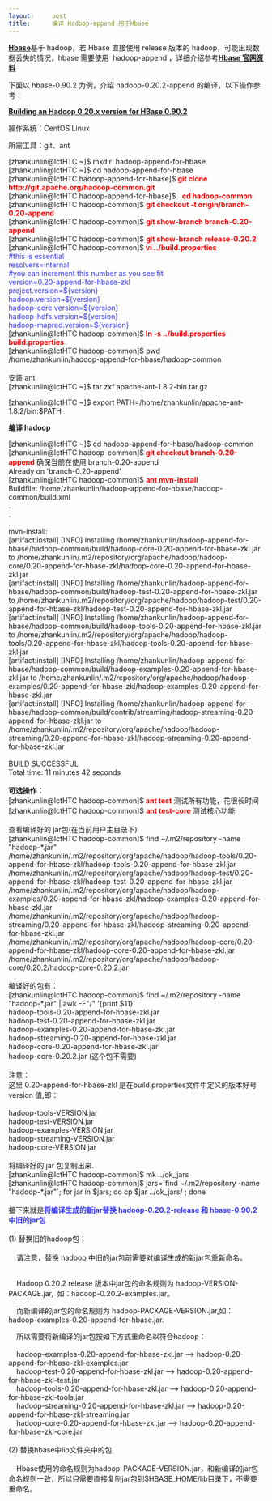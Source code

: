 ```yaml
---
layout:     post
title:      编译 Hadoop-append 用于Hbase
---
```

<div id="article_content" class="article_content clearfix csdn-tracking-statistics" data-pid="blog" data-mod="popu_307" data-dsm="post">
								            <link rel="stylesheet" href="https://csdnimg.cn/release/phoenix/template/css/ck_htmledit_views-f76675cdea.css">
						<div class="htmledit_views" id="content_views">
                
<p><span style="background-color:rgb(255,255,255);"><span style="color:#3333ff;"><a href="http://hbase.apache.org/" rel="nofollow"><strong>Hbase</strong></a></span></span>基于 hadoop，若 Hbase 直接使用 release 版本的 hadoop，可能出现数据丢失的情况，hbase 需要使用  hadoop-append ，详细介绍参考<a href="http://hbase.apache.org/book/hadoop.html" rel="nofollow"><strong>Hbase
 官网资料</strong></a></p>
<p>下面以 hbase-0.90.2 为例，介绍 hadoop-0.20.2-append 的编译，以下操作参考：</p>
<p><strong><a href="http://www.michael-noll.com/blog/2011/04/14/building-an-hadoop-0-20-x-version-for-hbase-0-90-2/" rel="nofollow">Building an Hadoop 0.20.x version for HBase 0.90.2</a></strong></p>
<p>操作系统：CentOS Linux</p>
<p>所需工具：git、ant</p>
[zhankunlin@IctHTC ~]$ mkdir  hadoop-append-for-hbase<br>
[zhankunlin@IctHTC ~]$ cd hadoop-append-for-hbase<br>
[zhankunlin@IctHTC hadoop-append-for-hbase]$<strong><span style="color:#ff0000;"> git clone http://git.apache.org/hadoop-common.git</span></strong><br>
[zhankunlin@IctHTC hadoop-append-for-hbase]$   <strong><span style="color:#ff0000;">cd hadoop-common</span></strong><br>
[zhankunlin@IctHTC hadoop-common]$ <span style="color:#ff0000;"><strong>git checkout -t origin/branch-0.20-append</strong></span><br>
[zhankunlin@IctHTC hadoop-common]$ <strong><span style="color:#ff0000;">git show-branch branch-0.20-append</span></strong><br>
[zhankunlin@IctHTC hadoop-common]$ <strong><span style="color:#ff0000;">git show-branch release-0.20.2</span></strong><br>
[zhankunlin@IctHTC hadoop-common]$<strong><span style="color:#ff0000;"> vi ../build.properties </span></strong><br><span style="color:#3333ff;">#this is essential<br>
resolvers=internal<br>
#you can increment this number as you see fit<br>
version=0.20-append-for-hbase-zkl<br>
project.version=${version}<br>
hadoop.version=${version}<br>
hadoop-core.version=${version}<br>
hadoop-hdfs.version=${version}<br>
hadoop-mapred.version=${version}</span><br>
[zhankunlin@IctHTC hadoop-common]$<strong><span style="color:#ff0000;"> ln -s ../build.properties build.properties</span></strong><br>
[zhankunlin@IctHTC hadoop-common]$ pwd<br>
/home/zhankunlin/hadoop-append-for-hbase/hadoop-common<br><br>
安装 ant<br>
[zhankunlin@IctHTC ~]$ tar zxf apache-ant-1.8.2-bin.tar.gz<br><p>[zhankunlin@IctHTC ~]$ export PATH=/home/zhankunlin/apache-ant-1.8.2/bin:$PATH</p>
<p><strong>编译 hadoop</strong></p>
[zhankunlin@IctHTC ~]$ cd hadoop-append-for-hbase/hadoop-common<br>
[zhankunlin@IctHTC hadoop-common]$<span style="color:#ff0000;"><strong> git checkout branch-0.20-append</strong></span> 确保当前在使用 branch-0.20-append <br>
Already on 'branch-0.20-append'<br>
[zhankunlin@IctHTC hadoop-common]$ <strong><span style="color:#ff0000;">ant mvn-install</span></strong><br>
Buildfile: /home/zhankunlin/hadoop-append-for-hbase/hadoop-common/build.xml<br>
.<br>
.<br>
.<br>
mvn-install:<br>
[artifact:install] [INFO] Installing /home/zhankunlin/hadoop-append-for-hbase/hadoop-common/build/hadoop-core-0.20-append-for-hbase-zkl.jar to /home/zhankunlin/.m2/repository/org/apache/hadoop/hadoop-core/0.20-append-for-hbase-zkl/hadoop-core-0.20-append-for-hbase-zkl.jar<br>
[artifact:install] [INFO] Installing /home/zhankunlin/hadoop-append-for-hbase/hadoop-common/build/hadoop-test-0.20-append-for-hbase-zkl.jar to /home/zhankunlin/.m2/repository/org/apache/hadoop/hadoop-test/0.20-append-for-hbase-zkl/hadoop-test-0.20-append-for-hbase-zkl.jar<br>
[artifact:install] [INFO] Installing /home/zhankunlin/hadoop-append-for-hbase/hadoop-common/build/hadoop-tools-0.20-append-for-hbase-zkl.jar to /home/zhankunlin/.m2/repository/org/apache/hadoop/hadoop-tools/0.20-append-for-hbase-zkl/hadoop-tools-0.20-append-for-hbase-zkl.jar<br>
[artifact:install] [INFO] Installing /home/zhankunlin/hadoop-append-for-hbase/hadoop-common/build/hadoop-examples-0.20-append-for-hbase-zkl.jar to /home/zhankunlin/.m2/repository/org/apache/hadoop/hadoop-examples/0.20-append-for-hbase-zkl/hadoop-examples-0.20-append-for-hbase-zkl.jar<br>
[artifact:install] [INFO] Installing /home/zhankunlin/hadoop-append-for-hbase/hadoop-common/build/contrib/streaming/hadoop-streaming-0.20-append-for-hbase-zkl.jar to /home/zhankunlin/.m2/repository/org/apache/hadoop/hadoop-streaming/0.20-append-for-hbase-zkl/hadoop-streaming-0.20-append-for-hbase-zkl.jar<br><br>
BUILD SUCCESSFUL<br>
Total time: 11 minutes 42 seconds<br><br><strong>可选操作：</strong><br>
[zhankunlin@IctHTC hadoop-common]$<strong> <span style="color:#ff0000;">ant test</span></strong><span style="color:#ff0000;"></span> 测试所有功能，花很长时间<br>
[zhankunlin@IctHTC hadoop-common]$ <strong><span style="color:#ff0000;">ant test-core</span></strong> 测试核心功能<br><br>
查看编译好的 jar包(在当前用户主目录下)<br>
[zhankunlin@IctHTC hadoop-common]$ find ~/.m2/repository -name "hadoop-*.jar"<br>
/home/zhankunlin/.m2/repository/org/apache/hadoop/hadoop-tools/0.20-append-for-hbase-zkl/hadoop-tools-0.20-append-for-hbase-zkl.jar<br>
/home/zhankunlin/.m2/repository/org/apache/hadoop/hadoop-test/0.20-append-for-hbase-zkl/hadoop-test-0.20-append-for-hbase-zkl.jar<br>
/home/zhankunlin/.m2/repository/org/apache/hadoop/hadoop-examples/0.20-append-for-hbase-zkl/hadoop-examples-0.20-append-for-hbase-zkl.jar<br>
/home/zhankunlin/.m2/repository/org/apache/hadoop/hadoop-streaming/0.20-append-for-hbase-zkl/hadoop-streaming-0.20-append-for-hbase-zkl.jar<br>
/home/zhankunlin/.m2/repository/org/apache/hadoop/hadoop-core/0.20-append-for-hbase-zkl/hadoop-core-0.20-append-for-hbase-zkl.jar<br>
/home/zhankunlin/.m2/repository/org/apache/hadoop/hadoop-core/0.20.2/hadoop-core-0.20.2.jar<br><br>
编译好的包有：<br>
[zhankunlin@IctHTC hadoop-common]$ find ~/.m2/repository -name "hadoop-*.jar" | awk -F"/" '{print $11}'<br>
hadoop-tools-0.20-append-for-hbase-zkl.jar<br>
hadoop-test-0.20-append-for-hbase-zkl.jar<br>
hadoop-examples-0.20-append-for-hbase-zkl.jar<br>
hadoop-streaming-0.20-append-for-hbase-zkl.jar<br>
hadoop-core-0.20-append-for-hbase-zkl.jar<br>
hadoop-core-0.20.2.jar (这个包不需要)<br><br>
注意：<br>
这里 0.20-append-for-hbase-zkl 是在build.properties文件中定义的版本好号 version 值,即：<br><br>
hadoop-tools-VERSION.jar<br>
hadoop-test-VERSION.jar<br>
hadoop-examples-VERSION.jar<br>
hadoop-streaming-VERSION.jar<br>
hadoop-core-VERSION.jar<br><br>
将编译好的 jar 包复制出来.<br>
[zhankunlin@IctHTC hadoop-common]$ mk ../ok_jars<br>
[zhankunlin@IctHTC hadoop-common]$ jars=`find ~/.m2/repository -name "hadoop-*.jar"`; for jar in $jars; do cp $jar ../ok_jars/ ; done<br><br>
接下来就是<strong><span style="color:#3333ff;">将编译生成的新jar替换 hadoop-0.20.2-release 和 hbase-0.90.2 中旧的jar包<br></span></strong><br>
(1) 替换旧的hadoop包；<br><br>
    请注意，替换 hadoop 中旧的jar包前需要对编译生成的新jar包重新命名。<br><br><p>    Hadoop 0.20.2 release 版本中jar包的命名规则为 hadoop-VERSION-PACKAGE.jar,  如：hadoop-0.20.2-examples.jar。</p>
<p>    而新编译的jar包的命名规则为 hadoop-PACKAGE-VERSION.jar,如： hadoop-examples-0.20-append-for-hbase.jar. </p>
    所以需要将新编译的jar包按如下方式重命名以符合hadoop：<br><br>
    hadoop-examples-0.20-append-for-hbase-zkl.jar --&gt; hadoop-0.20-append-for-hbase-zkl-examples.jar<br>
    hadoop-test-0.20-append-for-hbase-zkl.jar --&gt; hadoop-0.20-append-for-hbase-zkl-test.jar <br>
    hadoop-tools-0.20-append-for-hbase-zkl.jar --&gt; hadoop-0.20-append-for-hbase-zkl-tools.jar <br>
    hadoop-streaming-0.20-append-for-hbase-zkl.jar --&gt; hadoop-0.20-append-for-hbase-zkl-streaming.jar     <br>
    hadoop-core-0.20-append-for-hbase-zkl.jar --&gt; hadoop-0.20-append-for-hbase-zkl-core.jar<br><br>
(2) 替换hbase中lib文件夹中的包<br><br>
    Hbase使用的命名规则为hadoop-PACKAGE-VERSION.jar，和新编译的jar包命名规则一致，所以只需要直接复制jar包到$HBASE_HOME/lib目录下，不需要重命名。<br><br>            </div>
                </div>
